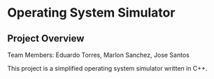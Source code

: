 # Operating System Simulator

## Project Overview

Team Members: 
Eduardo Torres,
Marlon Sanchez,
Jose Santos

This project is a simplified operating system simulator written in C++.
